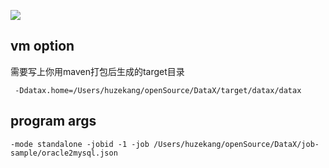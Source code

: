 ![](https://raw.githubusercontent.com/peter1040080742/picbed/master/20190407000709.png)

## vm option
需要写上你用maven打包后生成的target目录
``` 
 -Ddatax.home=/Users/huzekang/openSource/DataX/target/datax/datax
```
## program args
```
-mode standalone -jobid -1 -job /Users/huzekang/openSource/DataX/job-sample/oracle2mysql.json
```